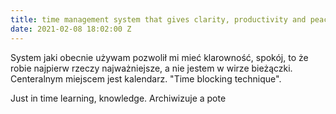 ```yaml
---
title: time management system that gives clarity, productivity and peace
date: 2021-02-08 18:02:00 Z
---
```


System jaki obecnie używam pozwolił mi mieć klarowność, spokój, to że robie najpierw rzeczy najważniejsze, a nie jestem w wirze bieżączki.
Centeralnym miejscem jest kalendarz. "Time blocking technique".

Just in time learning, knowledge. Archiwizuje a pote 